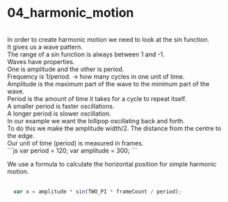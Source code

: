 # 04_harmonic_motion
</br>
In order to create harmonic motion we need to look at the sin function. </br>
It gives us a wave pattern. </br>
The range of a sin function is always between 1 and -1.</br>
Waves have properties.</br>
One is amplitude and the other is period. </br>
Frequency is 1/period. -> how many cycles in one unit of time.</br>
Amplitude is the maximum part of the wave to the minimum part of the wave.</br>
Period is the amount of time it takes for a cycle to repeat itself.</br>
A smaller period is faster oscillations. </br>
A longer period is slower oscillation. </br>
In our example we want the lollipop oscillating back and forth. </br>
To do this we make the amplitude width/2. 
The distance from the centre to the edge.</br>
Our unit of time (period) is measured in frames. </br>
```js
  var period = 120;
  var amplitude = 300;
```

We use a formula to calculate the horizontal position for simple harmonic motion.</br>
</br>

```js
  var x = amplitude * sin(TWO_PI * frameCount / period);
```







